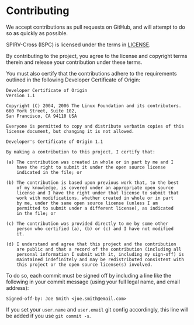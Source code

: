 # Contributing

We accept contributions as pull requests on GitHub, and will attempt to do so
as quickly as possible.

SPIRV-Cross (ISPC) is licensed under the terms in [LICENSE](https://github.com/GameTechDev/SPIRV-Cross-ISPC/blob/ispc_support/LICENSE).

By contributing to the project, you agree to the license and copyright terms
therein and release your contribution under these terms.

You must also certify that the contributions adhere to the requirements
outlined in the following Developer Certificate of Origin:

```
Developer Certificate of Origin
Version 1.1

Copyright (C) 2004, 2006 The Linux Foundation and its contributors.
660 York Street, Suite 102,
San Francisco, CA 94110 USA

Everyone is permitted to copy and distribute verbatim copies of this
license document, but changing it is not allowed.

Developer's Certificate of Origin 1.1

By making a contribution to this project, I certify that:

(a) The contribution was created in whole or in part by me and I
    have the right to submit it under the open source license
    indicated in the file; or

(b) The contribution is based upon previous work that, to the best
    of my knowledge, is covered under an appropriate open source
    license and I have the right under that license to submit that
    work with modifications, whether created in whole or in part
    by me, under the same open source license (unless I am
    permitted to submit under a different license), as indicated
    in the file; or

(c) The contribution was provided directly to me by some other
    person who certified (a), (b) or (c) and I have not modified
    it.

(d) I understand and agree that this project and the contribution
    are public and that a record of the contribution (including all
    personal information I submit with it, including my sign-off) is
    maintained indefinitely and may be redistributed consistent with
    this project or the open source license(s) involved.
```

To do so, each commit must be signed off by including a line like the following
in your commit message (using your full legal name, and email address):

    Signed-off-by: Joe Smith <joe.smith@email.com>

If you set your `user.name` and `user.email` git config accordingly, this line
will be added if you use `git commit -s`.